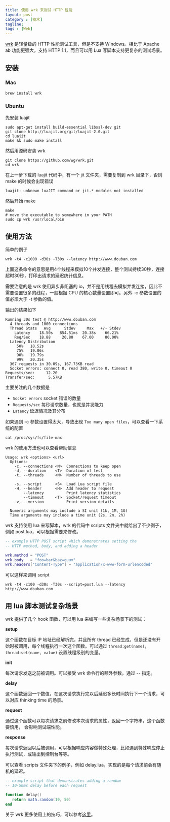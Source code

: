 ```yaml
---
title: 使用 wrk 来测试 HTTP 性能
layout: post
category : [技术]
tagline: 
tags : [Web]
---
```


[wrk](https://github.com/wg/wrk/) 是轻量级的 HTTP 性能测试工具，但是不支持 Windows。相比于 Apache ab 功能更强大，支持 HTTP 1.1，而且可以用 Lua 写脚本支持更复杂的测试场景。

## 安装

### Mac

    brew install wrk

### Ubuntu

先安装 luajit

```
sudo apt-get install build-essential libssl-dev git
git clone http://luajit.org/git/luajit-2.0.git
cd luajit
make && sudo make install
```

然后用源码安装 wrk

```
git clone https://github.com/wg/wrk.git
cd wrk
```

在上一步下载的 luajit 代码中，有一个 jit 文件夹，需要复制到 wrk 目录下，否则 make 的时候会出现错误

```
luajit: unknown luaJIT command or jit.* modules not installed
```

然后开始 make

```
make
# move the executable to somewhere in your PATH
sudo cp wrk /usr/local/bin
```

## 使用方法

简单的例子

    wrk -t4 -c1000 -d30s -T30s --latency http://www.douban.com

上面这条命令的意思是用4个线程来模拟10个并发连接，整个测试持续30秒，连接超时30秒，打印出请求的延迟统计信息。

需要注意的是 wrk 使用异步非阻塞的 io，并不是用线程去模拟并发连接，因此不需要设置很多的线程，一般根据 CPU 的核心数量设置即可。另外 -c 参数设置的值必须大于 -t 参数的值。

输出的结果如下

```
Running 30s test @ http://www.douban.com
  4 threads and 1000 connections
  Thread Stats   Avg      Stdev     Max   +/- Stdev
    Latency    18.50s   854.51ms  20.38s    66.21%
    Req/Sec    18.88     20.80    67.00     80.00%
  Latency Distribution
     50%   18.52s 
     75%   19.06s 
     90%   19.79s 
     99%   20.35s 
  367 requests in 30.09s, 167.73KB read
  Socket errors: connect 0, read 380, write 0, timeout 0
Requests/sec:     12.20 
Transfer/sec:      5.57KB
```

主要关注的几个数据是 

- `Socket errors` socket 错误的数量
- `Requests/sec` 每秒请求数量，也就是并发能力
- `Latency` 延迟情况及其分布

如果遇到 -c 参数设置得太大，导致出现 `Too many open files`，可以查看一下系统的配置

    cat /proc/sys/fs/file-max

wrk 的使用方法也可以查看帮助信息

```
Usage: wrk <options> <url>                            
  Options:                                            
    -c, --connections <N>  Connections to keep open   
    -d, --duration    <T>  Duration of test           
    -t, --threads     <N>  Number of threads to use   
                                                      
    -s, --script      <S>  Load Lua script file       
    -H, --header      <H>  Add header to request      
        --latency          Print latency statistics   
        --timeout     <T>  Socket/request timeout     
    -v, --version          Print version details      
                                                      
  Numeric arguments may include a SI unit (1k, 1M, 1G)
  Time arguments may include a time unit (2s, 2m, 2h)
```

wrk 支持使用 lua 来写脚本，wrk 的代码中 scripts 文件夹中就给出了不少例子，例如 post.lua，可以根据需要来修改。

```lua
-- example HTTP POST script which demonstrates setting the
-- HTTP method, body, and adding a header

wrk.method = "POST"
wrk.body   = "foo=bar&baz=quux"
wrk.headers["Content-Type"] = "application/x-www-form-urlencoded"
```

可以这样来调用 script

```
wrk -t4 -c100 -d30s -T30s --script=post.lua --latency http://www.douban.com  
```

## 用 lua 脚本测试复杂场景

wrk 提供了几个 hook 函数，可以用 lua 来编写一些复杂场景下的测试： 

**setup**

这个函数在目标 IP 地址已经解析完，并且所有 thread 已经生成，但是还没有开始时被调用，每个线程执行一次这个函数。可以通过 `thread:get(name)`，  `thread:set(name, value)` 设置线程级别的变量。 

**init**

每次请求发送之前被调用。可以接受 wrk 命令行的额外参数，通过 -- 指定。 

**delay**

这个函数返回一个数值，在这次请求执行完以后延迟多长时间执行下一个请求，可以对应 thinking time 的场景。

**request**

通过这个函数可以每次请求之前修改本次请求的属性，返回一个字符串，这个函数要慎用， 会影响测试端性能。

**response**

每次请求返回以后被调用，可以根据响应内容做特殊处理，比如遇到特殊响应停止执行测试，或输出到控制台等等。

可以查看 scripts 文件夹下的例子，例如 delay.lua，实现的是每个请求前会有随机的延迟。

```lua
-- example script that demonstrates adding a random
-- 10-50ms delay before each request

function delay()
   return math.random(10, 50)
end
```

关于 wrk 更多使用上的技巧，可以参考[这里](http://zjumty.iteye.com/blog/2221040)。
